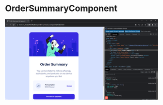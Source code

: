 # OrderSummaryComponent


![picture 0](images/a804fc2b2b7990f900df5948e65b26f23aad66412b09e37c649d7fb8e1d2d34e.png)  
